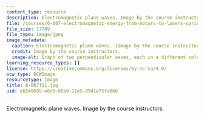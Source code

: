 ```yaml
---
content_type: resource
description: Electromagnetic plane waves. Image by the course instructors.
file: /courses/6-007-electromagnetic-energy-from-motors-to-lasers-spring-2011/e6549695e6d988a911e509d1e75fa060_6-007f11.jpg
file_size: 17789
file_type: image/jpeg
image_metadata:
  caption: Electromagnetic plane waves. (Image by the course instructors.)
  credit: Image by the course instructors.
  image-alt: Graph of two perpendicular waves, each in a different color.
learning_resource_types: []
license: https://creativecommons.org/licenses/by-nc-sa/4.0/
ocw_type: OCWImage
resourcetype: Image
title: 6-007f11.jpg
uid: e6549695-e6d9-88a9-11e5-09d1e75fa060
---
```

Electromagnetic plane waves. Image by the course instructors.